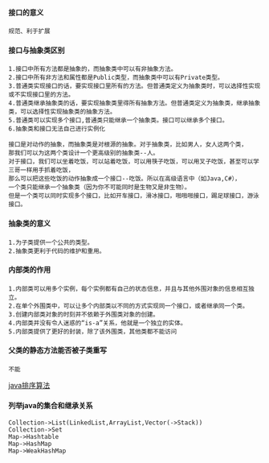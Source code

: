 #### 接口的意义
```
规范、利于扩展
```
#### 接口与抽象类区别
```
1.接口中所有方法都是抽象的，而抽象类中可以有非抽象方法。
2.接口中所有非方法和属性都是Public类型，而抽象类中可以有Private类型。
3.普通类实现接口的话，要实现接口里所有的方法。但普通类定义为抽象类时，可以选择性实现或不实现接口里的方法。
4.普通类继承抽象类的话，要实现抽象类里得所有抽象方法。但普通类定义为抽象类，继承抽象类，可以选择性实现抽象类的抽象方法。
5.普通类可以实现多个接口,普通类只能继承一个抽象类。接口可以继承多个接口。
6.抽象类和接口无法自己进行实例化

接口是对动作的抽象，而抽象类是对根源的抽象。对于抽象类，比如男人，女人这两个类，
那我们可以为这两个类设计一个更高级别的抽象类--人。
对于接口，我们可以坐着吃饭，可以站着吃饭，可以用筷子吃饭，可以用叉子吃饭，甚至可以学三哥一样用手抓着吃饭，
那么可以把这些吃饭的动作抽象成一个接口--吃饭。所以在高级语言中（如Java,C#），
一个类只能继承一个抽象类（因为你不可能同时是生物又是非生物）。
但是一个类可以同时实现多个接口，比如开车接口，滑冰接口，啪啪啪接口，踢足球接口，游泳接口。

```
#### 抽象类的意义
```
1.为子类提供一个公共的类型。
2.抽象类更利于代码的维护和重用。
```
#### 内部类的作用
```
1.内部类可以用多个实例，每个实例都有自己的状态信息，并且与其他外围对象的信息相互独立。
2.在单个外围类中，可以让多个内部类以不同的方式实现同一个接口，或者继承同一个类。
3.创建内部类对象的时刻并不依赖于外围类对象的创建。
4.内部类并没有令人迷惑的“is-a”关系，他就是一个独立的实体。
5.内部类提供了更好的封装，除了该外围类，其他类都不能访问
```

#### 父类的静态方法能否被子类重写
```
不能
```
[java排序算法](http://blog.csdn.net/qy1387/article/details/7752973)


#### 列举java的集合和继承关系
```
Collection->List(LinkedList,ArrayList,Vector(->Stack))
Collection->Set
Map->Hashtable
Map->HashMap
Map->WeakHashMap

```

####
```
```

####
```
```

####
```
```

####
```
```

